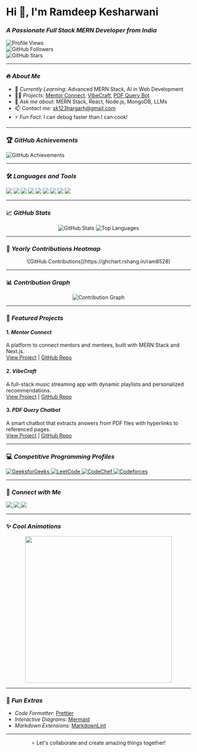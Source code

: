 # Hi 👋, I'm Ramdeep Kesharwani  

### *A Passionate Full Stack MERN Developer from India*

![Profile Views](https://komarev.com/ghpvc/?username=ram8528&label=Profile%20Views&color=0e75b6&style=flat)  
![GitHub Followers](https://img.shields.io/github/followers/ram8528?label=Followers&style=social)  
![GitHub Stars](https://img.shields.io/github/stars/ram8528?label=Stars&style=social)

---

### 🔥 *About Me*
- 🌱 *Currently Learning:* Advanced MERN Stack, AI in Web Development  
- 👨‍💻 *Projects:* [Mentor Connect](#), [VibeCraft](#), [PDF Query Bot](#)  
- 💬 *Ask me about:* MERN Stack, React, Node.js, MongoDB, LLMs  
- 📫 *Contact me:* [sk123hargarh@gmail.com](mailto:sk123hargarh@gmail.com)  
- ⚡ *Fun Fact:* I can debug faster than I can cook!

---

### 🏆 *GitHub Achievements*
<p align="left">
    <img src="https://github-profile-trophy.vercel.app/?username=ram8528&theme=onedark&row=1&column=6" alt="GitHub Achievements" />
</p>

---

### 🛠️ *Languages and Tools*
<p align="left">
    <img src="https://img.shields.io/badge/JavaScript-323330?style=for-the-badge&logo=javascript&logoColor=F7DF1E" />
    <img src="https://img.shields.io/badge/React-20232A?style=for-the-badge&logo=react&logoColor=61DAFB" />
    <img src="https://img.shields.io/badge/Node.js-43853D?style=for-the-badge&logo=node.js&logoColor=white" />
    <img src="https://img.shields.io/badge/MongoDB-4EA94B?style=for-the-badge&logo=mongodb&logoColor=white" />
    <img src="https://img.shields.io/badge/HTML5-E34F26?style=for-the-badge&logo=html5&logoColor=white" />
    <img src="https://img.shields.io/badge/CSS3-1572B6?style=for-the-badge&logo=css3&logoColor=white" />
    <img src="https://img.shields.io/badge/TailwindCSS-38B2AC?style=for-the-badge&logo=tailwind-css&logoColor=white" />
    <img src="https://img.shields.io/badge/Git-F05032?style=for-the-badge&logo=git&logoColor=white" />
    <img src="https://img.shields.io/badge/Docker-2496ED?style=for-the-badge&logo=docker&logoColor=white" />
</p>

---

### 📈 *GitHub Stats*
<p align="center">
    <img src="https://github-readme-stats.vercel.app/api?username=ram8528&show_icons=true&theme=radical&hide_border=true" alt="GitHub Stats" />
    <img src="https://github-readme-stats.vercel.app/api/top-langs/?username=ram8528&layout=compact&theme=radical&hide_border=true" alt="Top Languages" />
</p>

---

### 📅 *Yearly Contributions Heatmap*
<p align="center">
    ![GitHub Contributions](https://ghchart.rshang.in/ram8528)
</p>

---

### 📊 *Contribution Graph*
<p align="center">
    <img src="https://github-readme-activity-graph.vercel.app/graph?username=ram8528&bg_color=1a1b27&color=9cf&line=5BCDEC&point=F1F0C0&hide_border=true" alt="Contribution Graph" />
</p>

---

### 🌟 *Featured Projects*
#### 1. *Mentor Connect*  
A platform to connect mentors and mentees, built with MERN Stack and Next.js.  
[View Project](#) | [GitHub Repo](#)  

#### 2. *VibeCraft*  
A full-stack music streaming app with dynamic playlists and personalized recommendations.  
[View Project](#) | [GitHub Repo](#)  

#### 3. *PDF Query Chatbot*  
A smart chatbot that extracts answers from PDF files with hyperlinks to referenced pages.  
[View Project](#) | [GitHub Repo](#)

---

### 💻 *Competitive Programming Profiles*
<p align="left">
    <a href="https://geeksforgeeks.org/skcoder123" target="_blank">
        <img src="https://img.shields.io/badge/GeeksforGeeks-0F9D58?style=for-the-badge&logo=geeksforgeeks&logoColor=white" alt="GeeksforGeeks" />
    </a>
    <a href="https://www.leetcode.com/ram8528" target="_blank">
        <img src="https://img.shields.io/badge/LeetCode-FFA116?style=for-the-badge&logo=leetcode&logoColor=white" alt="LeetCode" />
    </a>
    <a href="https://www.leetcode.com/ram8528" target="_blank">
        <img src="https://img.shields.io/badge/CodeChef-5B4638?style=for-the-badge&logo=codechef&logoColor=white" alt="CodeChef" />
    </a>
    <a href="https://www.leetcode.com/ram8528" target="_blank">
        <img src="https://img.shields.io/badge/Codeforces-1F8ACB?style=for-the-badge&logo=codeforces&logoColor=white" alt="Codeforces" />
    </a>
</p>

---

### 🤝 *Connect with Me*
<p align="left">
    <a href="https://linkedin.com/in/ramdeepkesharwani" target="_blank">
        <img src="https://img.shields.io/badge/LinkedIn-0077B5?style=for-the-badge&logo=linkedin&logoColor=white" />
    </a>
    <a href="https://instagram.com/itsRamdeep_irk" target="_blank">
        <img src="https://img.shields.io/badge/Instagram-E4405F?style=for-the-badge&logo=instagram&logoColor=white" />
    </a>
    <a href="mailto:ramdeepkesharwani@gmail.com">
        <img src="https://img.shields.io/badge/Gmail-D14836?style=for-the-badge&logo=gmail&logoColor=white" />
    </a>
</p>

---

### ✨ *Cool Animations*
<p align="center">
    <img src="https://media.giphy.com/media/13HgwGsXF0aiGY/giphy.gif" width="400" />
</p>

---

### 🚀 *Fun Extras*
- *Code Formatter:* [Prettier](https://prettier.io)  
- *Interactive Diagrams:* [Mermaid](https://mermaid-js.github.io)  
- *Markdown Extensions:* [MarkdownLint](https://github.com/DavidAnson/markdownlint)  

---

<p align="center">⭐️ Let's collaborate and create amazing things together!</p>
